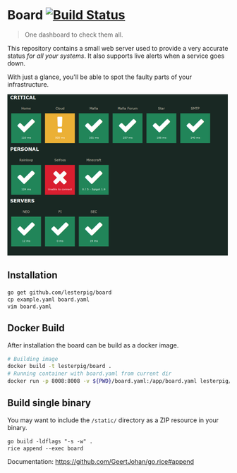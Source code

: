 Board [![Build Status](https://travis-ci.org/Lesterpig/board.svg?branch=master)](https://travis-ci.org/Lesterpig/board)
=======================================================================================================================

> One dashboard to check them all.

This repository contains a small web server used to provide a very accurate status *for all your systems*. It also supports live alerts when a service goes down.

With just a glance, you'll be able to spot the faulty parts of your infrastructure.

![Screenshot](screenshot.png "Screenshot")

Installation
------------

```
go get github.com/lesterpig/board
cp example.yaml board.yaml
vim board.yaml
```

Docker Build
------------
After installation the board can be build as a docker image.

```bash
# Building image
docker build -t lesterpig/board .
# Running container with board.yaml from current dir
docker run -p 8008:8008 -v ${PWD}/board.yaml:/app/board.yaml lesterpig/board /app/board -p 8008
```

Build single binary
-------------------

You may want to include the `/static/` directory as a ZIP resource in your binary.

```
go build -ldflags "-s -w" .
rice append --exec board
```

Documentation: https://github.com/GeertJohan/go.rice#append
